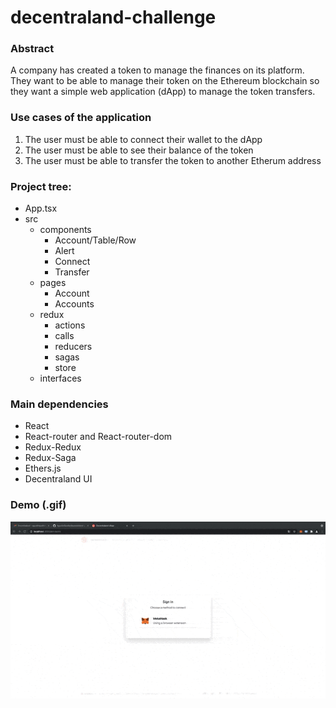 # decentraland-challenge

### Abstract
A company has created a token to manage the finances on its platform. They want to be able to manage their token on the Ethereum blockchain so they want a simple web application (dApp) to manage the token transfers. 

### Use cases of the application
1. The user must be able to connect their wallet to the dApp
2. The user must be able to see their balance of the token
3. The user must be able to transfer the token to another Etherum address

### Project tree:
- App.tsx
- src
	- components
		- Account/Table/Row
		-  Alert
		- Connect
		- Transfer
	- pages
		- Account
		- Accounts
	- redux
		- actions
		- calls
		- reducers
		- sagas
		- store
	- interfaces

### Main dependencies
- React
- React-router and React-router-dom
- Redux-Redux
- Redux-Saga
- Ethers.js
- Decentraland UI

### Demo (.gif)
![Decentraland Challenge Demo](demo.gif)
